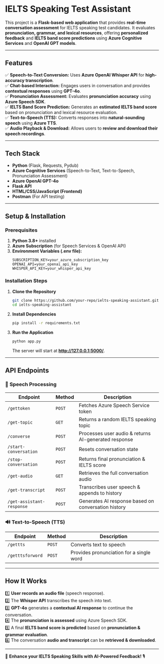 # **IELTS Speaking Test Assistant**  

This project is a **Flask-based web application** that provides **real-time conversation assessment** for IELTS speaking test candidates. It evaluates **pronunciation, grammar, and lexical resources**, offering **personalized feedback** and **IELTS band score predictions** using **Azure Cognitive Services** and **OpenAI GPT models**.

---

## **Features**  

✅ **Speech-to-Text Conversion:** Uses **Azure OpenAI Whisper API** for **high-accuracy transcription**.  
✅ **Chat-based Interaction:** Engages users in conversation and provides **contextual responses** using **GPT-4o**.  
✅ **Pronunciation Assessment:** Evaluates **pronunciation accuracy** using **Azure Speech SDK**.  
✅ **IELTS Band Score Prediction:** Generates an **estimated IELTS band score** based on pronunciation and lexical resource evaluation.  
✅ **Text-to-Speech (TTS):** Converts responses into **natural-sounding speech** using **Azure TTS**.  
✅ **Audio Playback & Download:** Allows users to **review and download their speech recordings**.  

---

## **Tech Stack**  

- **Python** (Flask, Requests, Pydub)  
- **Azure Cognitive Services** (Speech-to-Text, Text-to-Speech, Pronunciation Assessment)  
- **Azure OpenAI GPT-4o**  
- **Flask API**  
- **HTML/CSS/JavaScript (Frontend)**  
- **Postman** (For API testing)  

---

## **Setup & Installation**  

### **Prerequisites**  
1. **Python 3.8+** installed  
2. **Azure Subscription** (for Speech Services & OpenAI API)  
3. **Environment Variables (.env file):**  
   ```
   SUBSCRIPTION_KEY=your_azure_subscription_key
   OPENAI_API=your_openai_api_key
   WHISPER_API_KEY=your_whisper_api_key
   ```

### **Installation Steps**  

1. **Clone the Repository**  
   ```bash
   git clone https://github.com/your-repo/ielts-speaking-assistant.git
   cd ielts-speaking-assistant
   ```

2. **Install Dependencies**  
   ```bash
   pip install -r requirements.txt
   ```

3. **Run the Application**  
   ```bash
   python app.py
   ```
   The server will start at **http://127.0.0.1:5000/**.

---

## **API Endpoints**  

### 🎤 **Speech Processing**
| Endpoint | Method | Description |
|----------|--------|-------------|
| `/gettoken` | `POST` | Fetches Azure Speech Service token |
| `/get-topic` | `GET` | Returns a random IELTS speaking topic |
| `/converse` | `POST` | Processes user audio & returns AI-generated response |
| `/start-conversation` | `POST` | Resets conversation state |
| `/stop-conversation` | `POST` | Returns final pronunciation & IELTS score |
| `/get-audio` | `GET` | Retrieves the full conversation audio |
| `/get-transcript` | `POST` | Transcribes user speech & appends to history |
| `/get-assistant-response` | `POST` | Generates AI response based on conversation history |

### 🔊 **Text-to-Speech (TTS)**
| Endpoint | Method | Description |
|----------|--------|-------------|
| `/gettts` | `POST` | Converts text to speech |
| `/getttsforword` | `POST` | Provides pronunciation for a single word |

---

## **How It Works**  

1️⃣ **User records an audio file** (speech response).  
2️⃣ The **Whisper API** transcribes the speech into text.  
3️⃣ **GPT-4o** generates a **contextual AI response** to continue the conversation.  
4️⃣ The **pronunciation is assessed** using Azure Speech SDK.  
5️⃣ A final **IELTS band score is predicted** based on **pronunciation & grammar evaluation**.  
6️⃣ The conversation **audio and transcript** can be **retrieved & downloaded**.  

---



🚀 **Enhance your IELTS Speaking Skills with AI-Powered Feedback!** 🎙️
